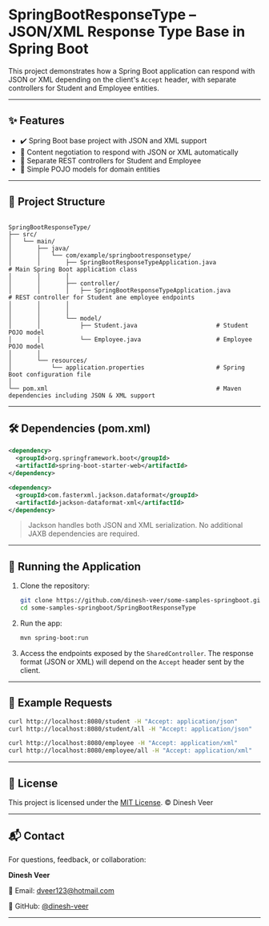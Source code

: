 
# SpringBootResponseType – JSON/XML Response Type Base in Spring Boot

This project demonstrates how a Spring Boot application can respond with JSON or XML depending on the client's `Accept` header, with separate controllers for Student and Employee entities.

---

## ✨ Features

- ✔️ Spring Boot base project with JSON and XML support  
- 🔁 Content negotiation to respond with JSON or XML automatically  
- 🚀 Separate REST controllers for Student and Employee  
- 🧩 Simple POJO models for domain entities  

---

## 📁 Project Structure

```

SpringBootResponseType/
├── src/
│   └── main/
│       ├── java/
│       │   └── com/example/springbootresponsetype/
│       │       ├── SpringBootResponseTypeApplication.java                 # Main Spring Boot application class
│       │       │
│       │       ├── controller/
│       │       │   ├── SpringBootResponseTypeApplication.java           # REST controller for Student ane employee endpoints
│       │       │   
│       │       │
│       │       └── model/
│       │           ├── Student.java                      # Student POJO model
│       │           └── Employee.java                     # Employee POJO model
│       │
│       └── resources/
│           └── application.properties                    # Spring Boot configuration file
│
└── pom.xml                                               # Maven dependencies including JSON & XML support

````

---

## 🛠 Dependencies (pom.xml)

```xml
<dependency>
  <groupId>org.springframework.boot</groupId>
  <artifactId>spring-boot-starter-web</artifactId>
</dependency>

<dependency>
  <groupId>com.fasterxml.jackson.dataformat</groupId>
  <artifactId>jackson-dataformat-xml</artifactId>
</dependency>
````

> Jackson handles both JSON and XML serialization. No additional JAXB dependencies are required.

---

## 🚀 Running the Application

1. Clone the repository:

   ```bash
   git clone https://github.com/dinesh-veer/some-samples-springboot.git
   cd some-samples-springboot/SpringBootResponseType
   ```

2. Run the app:

   ```bash
   mvn spring-boot:run
   ```

3. Access the endpoints exposed by the `SharedController`.
   The response format (JSON or XML) will depend on the `Accept` header sent by the client.

---

## 🧪 Example Requests

```bash
curl http://localhost:8080/student -H "Accept: application/json"
curl http://localhost:8080/student/all -H "Accept: application/json"

curl http://localhost:8080/employee -H "Accept: application/xml"
curl http://localhost:8080/employee/all -H "Accept: application/xml"

```

---

## 📄 License

This project is licensed under the [MIT License](../LICENSE).
© Dinesh Veer

---

## 📬 Contact

For questions, feedback, or collaboration:

**Dinesh Veer**

📧 Email: [dveer123@hotmail.com](mailto:dveer123@hotmail.com)

🔗 GitHub: [@dinesh-veer](https://github.com/dinesh-veer)

---